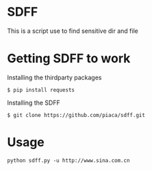 # SDFF
This is a script use to find sensitive dir and file

# Getting SDFF to work

Installing the thirdparty packages
    
    $ pip install requests

Installing the SDFF

    $ git clone https://github.com/piaca/sdff.git

# Usage

    python sdff.py -u http://www.sina.com.cn

